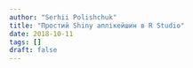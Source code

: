 ```yaml
---
author: "Serhii Polishchuk"
title: "Простий Shiny аплікейшин в R Studio"
date: 2018-10-11
tags: []
draft: false
---
```

<!--more-->

